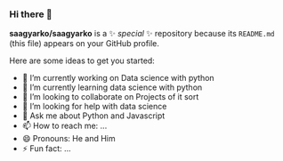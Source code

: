 ### Hi there 👋


**saagyarko/saagyarko** is a ✨ _special_ ✨ repository because its `README.md` (this file) appears on your GitHub profile.

Here are some ideas to get you started:

- 🔭 I’m currently working on Data science with python 
- 🌱 I’m currently learning data science with python
- 👯 I’m looking to collaborate on Projects of it sort
- 🤔 I’m looking for help with data science
- 💬 Ask me about Python and Javascript 
- 📫 How to reach me: ...
- 😄 Pronouns: He and Him
- ⚡ Fun fact: ...

